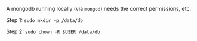 A mongodb running locally (via `mongod`) needs the correct permissions, etc. 

Step 1: `sudo mkdir -p /data/db`

Step 2: `sudo chown -R $USER /data/db`

